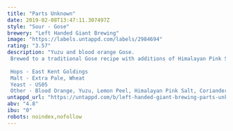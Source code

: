 ```yaml
---
title: "Parts Unknown"
date: 2019-02-08T13:47:11.307497Z
style: "Sour - Gose"
brewery: "Left Handed Giant Brewing"
image: "https://labels.untappd.com/labels/2984694"
rating: "3.57"
description: "Yuzu and blood orange Gose. Brewed to a traditional Gose recipe with additions of Himalayan Pink Salt and Coriander before being fruited during fermentation.  Hops - East Kent Goldings Malt - Extra Pale, Wheat Yeast - US05 Other - Blood Orange, Yuzu, Lemon Peel, Himalayan Pink Salt, Coriander"
untappd_url: "https://untappd.com/b/left-handed-giant-brewing-parts-unknown/2984694"
abv: "4.8"
ibu: "0"
robots: noindex,nofollow
---
```

